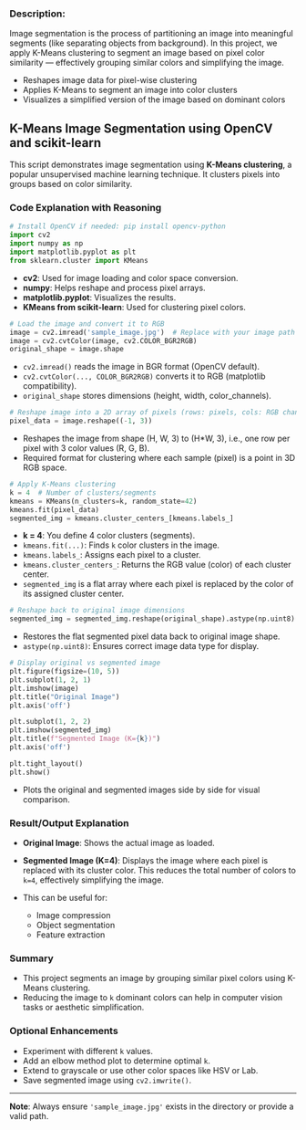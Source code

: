 ### Description:

Image segmentation is the process of partitioning an image into meaningful segments (like separating objects from background). In this project, we apply K-Means clustering to segment an image based on pixel color similarity — effectively grouping similar colors and simplifying the image.

- Reshapes image data for pixel-wise clustering
- Applies K-Means to segment an image into color clusters
- Visualizes a simplified version of the image based on dominant colors

## K-Means Image Segmentation using OpenCV and scikit-learn

This script demonstrates image segmentation using **K-Means clustering**, a popular unsupervised machine learning technique. It clusters pixels into groups based on color similarity.

### Code Explanation with Reasoning

```python
# Install OpenCV if needed: pip install opencv-python
import cv2
import numpy as np
import matplotlib.pyplot as plt
from sklearn.cluster import KMeans
```

* **cv2**: Used for image loading and color space conversion.
* **numpy**: Helps reshape and process pixel arrays.
* **matplotlib.pyplot**: Visualizes the results.
* **KMeans from scikit-learn**: Used for clustering pixel colors.

```python
# Load the image and convert it to RGB
image = cv2.imread('sample_image.jpg')  # Replace with your image path
image = cv2.cvtColor(image, cv2.COLOR_BGR2RGB)
original_shape = image.shape
```

* `cv2.imread()` reads the image in BGR format (OpenCV default).
* `cv2.cvtColor(..., COLOR_BGR2RGB)` converts it to RGB (matplotlib compatibility).
* `original_shape` stores dimensions (height, width, color\_channels).

```python
# Reshape image into a 2D array of pixels (rows: pixels, cols: RGB channels)
pixel_data = image.reshape((-1, 3))
```

* Reshapes the image from shape (H, W, 3) to (H\*W, 3), i.e., one row per pixel with 3 color values (R, G, B).
* Required format for clustering where each sample (pixel) is a point in 3D RGB space.

```python
# Apply K-Means clustering
k = 4  # Number of clusters/segments
kmeans = KMeans(n_clusters=k, random_state=42)
kmeans.fit(pixel_data)
segmented_img = kmeans.cluster_centers_[kmeans.labels_]
```

* **k = 4**: You define 4 color clusters (segments).
* `kmeans.fit(...)`: Finds `k` color clusters in the image.
* `kmeans.labels_`: Assigns each pixel to a cluster.
* `kmeans.cluster_centers_`: Returns the RGB value (color) of each cluster center.
* `segmented_img` is a flat array where each pixel is replaced by the color of its assigned cluster center.

```python
# Reshape back to original image dimensions
segmented_img = segmented_img.reshape(original_shape).astype(np.uint8)
```

* Restores the flat segmented pixel data back to original image shape.
* `astype(np.uint8)`: Ensures correct image data type for display.

```python
# Display original vs segmented image
plt.figure(figsize=(10, 5))
plt.subplot(1, 2, 1)
plt.imshow(image)
plt.title("Original Image")
plt.axis('off')

plt.subplot(1, 2, 2)
plt.imshow(segmented_img)
plt.title(f"Segmented Image (K={k})")
plt.axis('off')

plt.tight_layout()
plt.show()
```

* Plots the original and segmented images side by side for visual comparison.

### Result/Output Explanation

* **Original Image**: Shows the actual image as loaded.
* **Segmented Image (K=4)**: Displays the image where each pixel is replaced with its cluster color. This reduces the total number of colors to `k=4`, effectively simplifying the image.
* This can be useful for:

  * Image compression
  * Object segmentation
  * Feature extraction

### Summary

* This project segments an image by grouping similar pixel colors using K-Means clustering.
* Reducing the image to `k` dominant colors can help in computer vision tasks or aesthetic simplification.

### Optional Enhancements

* Experiment with different `k` values.
* Add an elbow method plot to determine optimal `k`.
* Extend to grayscale or use other color spaces like HSV or Lab.
* Save segmented image using `cv2.imwrite()`.

---

**Note**: Always ensure `'sample_image.jpg'` exists in the directory or provide a valid path.
